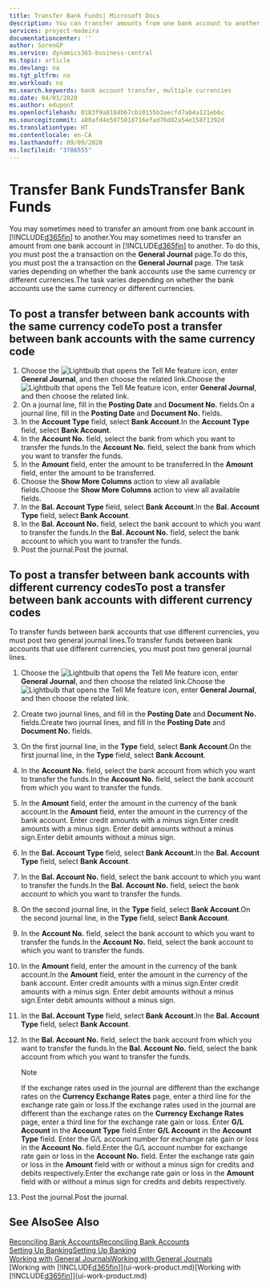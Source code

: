 ```yaml
---
title: Transfer Bank Funds| Microsoft Docs
description: You can transfer amounts from one bank account to another, including different currencies, by posting the transaction in the general journal.
services: project-madeira
documentationcenter: ''
author: SorenGP
ms.service: dynamics365-business-central
ms.topic: article
ms.devlang: na
ms.tgt_pltfrm: na
ms.workload: na
ms.search.keywords: bank account transfer, multiple currencies
ms.date: 04/01/2020
ms.author: edupont
ms.openlocfilehash: 0183f9a8184b67cb10155b3aecfd7ab4a121eb6c
ms.sourcegitcommit: a80afd4e5075018716efad76d82a54e158f1392d
ms.translationtype: HT
ms.contentlocale: en-CA
ms.lasthandoff: 09/09/2020
ms.locfileid: "3786555"
---
```

# <a name="transfer-bank-funds"></a><span data-ttu-id="decb1-103">Transfer Bank Funds</span><span class="sxs-lookup"><span data-stu-id="decb1-103">Transfer Bank Funds</span></span>
<span data-ttu-id="decb1-104">You may sometimes need to transfer an amount from one bank account in [!INCLUDE[d365fin](includes/d365fin_md.md)] to another.</span><span class="sxs-lookup"><span data-stu-id="decb1-104">You may sometimes need to transfer an amount from one bank account in [!INCLUDE[d365fin](includes/d365fin_md.md)] to another.</span></span> <span data-ttu-id="decb1-105">To do this, you must post the a transaction on the **General Journal** page.</span><span class="sxs-lookup"><span data-stu-id="decb1-105">To do this, you must post the a transaction on the **General Journal** page.</span></span> <span data-ttu-id="decb1-106">The task varies depending on whether the bank accounts use the same currency or different currencies.</span><span class="sxs-lookup"><span data-stu-id="decb1-106">The task varies depending on whether the bank accounts use the same currency or different currencies.</span></span>

## <a name="to-post-a-transfer-between-bank-accounts-with-the-same-currency-code"></a><span data-ttu-id="decb1-107">To post a transfer between bank accounts with the same currency code</span><span class="sxs-lookup"><span data-stu-id="decb1-107">To post a transfer between bank accounts with the same currency code</span></span>
1. <span data-ttu-id="decb1-108">Choose the ![Lightbulb that opens the Tell Me feature](media/ui-search/search_small.png "Tell me what you want to do") icon, enter **General Journal**, and then choose the related link.</span><span class="sxs-lookup"><span data-stu-id="decb1-108">Choose the ![Lightbulb that opens the Tell Me feature](media/ui-search/search_small.png "Tell me what you want to do") icon, enter **General Journal**, and then choose the related link.</span></span>
2. <span data-ttu-id="decb1-109">On a journal line, fill in the **Posting Date** and **Document No.** fields.</span><span class="sxs-lookup"><span data-stu-id="decb1-109">On a journal line, fill in the **Posting Date** and **Document No.** fields.</span></span>
3. <span data-ttu-id="decb1-110">In the **Account Type** field, select **Bank Account**.</span><span class="sxs-lookup"><span data-stu-id="decb1-110">In the **Account Type** field, select **Bank Account**.</span></span>
4. <span data-ttu-id="decb1-111">In the **Account No.** field, select the bank from which you want to transfer the funds.</span><span class="sxs-lookup"><span data-stu-id="decb1-111">In the **Account No.** field, select the bank from which you want to transfer the funds.</span></span>
5. <span data-ttu-id="decb1-112">In the **Amount** field, enter the amount to be transferred.</span><span class="sxs-lookup"><span data-stu-id="decb1-112">In the **Amount** field, enter the amount to be transferred.</span></span>
6. <span data-ttu-id="decb1-113">Choose the **Show More Columns** action to view all available fields.</span><span class="sxs-lookup"><span data-stu-id="decb1-113">Choose the **Show More Columns** action to view all available fields.</span></span>
7. <span data-ttu-id="decb1-114">In the **Bal. Account Type** field, select **Bank Account**.</span><span class="sxs-lookup"><span data-stu-id="decb1-114">In the **Bal. Account Type** field, select **Bank Account**.</span></span>
8. <span data-ttu-id="decb1-115">In the **Bal. Account No.** field, select the bank account to which you want to transfer the funds.</span><span class="sxs-lookup"><span data-stu-id="decb1-115">In the **Bal. Account No.** field, select the bank account to which you want to transfer the funds.</span></span>
9. <span data-ttu-id="decb1-116">Post the journal.</span><span class="sxs-lookup"><span data-stu-id="decb1-116">Post the journal.</span></span>

## <a name="to-post-a-transfer-between-bank-accounts-with-different-currency-codes"></a><span data-ttu-id="decb1-117">To post a transfer between bank accounts with different currency codes</span><span class="sxs-lookup"><span data-stu-id="decb1-117">To post a transfer between bank accounts with different currency codes</span></span>
<span data-ttu-id="decb1-118">To transfer funds between bank accounts that use different currencies, you must post two general journal lines.</span><span class="sxs-lookup"><span data-stu-id="decb1-118">To transfer funds between bank accounts that use different currencies, you must post two general journal lines.</span></span>

1. <span data-ttu-id="decb1-119">Choose the ![Lightbulb that opens the Tell Me feature](media/ui-search/search_small.png "Tell me what you want to do") icon, enter **General Journal**, and then choose the related link.</span><span class="sxs-lookup"><span data-stu-id="decb1-119">Choose the ![Lightbulb that opens the Tell Me feature](media/ui-search/search_small.png "Tell me what you want to do") icon, enter **General Journal**, and then choose the related link.</span></span>
2. <span data-ttu-id="decb1-120">Create two journal lines, and fill in the **Posting Date** and **Document No.** fields.</span><span class="sxs-lookup"><span data-stu-id="decb1-120">Create two journal lines, and fill in the **Posting Date** and **Document No.** fields.</span></span>
3. <span data-ttu-id="decb1-121">On the first journal line, in the **Type** field, select **Bank Account**.</span><span class="sxs-lookup"><span data-stu-id="decb1-121">On the first journal line, in the **Type** field, select **Bank Account**.</span></span>
4. <span data-ttu-id="decb1-122">In the **Account No.** field, select the bank account from which you want to transfer the funds.</span><span class="sxs-lookup"><span data-stu-id="decb1-122">In the **Account No.** field, select the bank account from which you want to transfer the funds.</span></span>
5. <span data-ttu-id="decb1-123">In the **Amount** field, enter the amount in the currency of the bank account.</span><span class="sxs-lookup"><span data-stu-id="decb1-123">In the **Amount** field, enter the amount in the currency of the bank account.</span></span> <span data-ttu-id="decb1-124">Enter credit amounts with a minus sign.</span><span class="sxs-lookup"><span data-stu-id="decb1-124">Enter credit amounts with a minus sign.</span></span> <span data-ttu-id="decb1-125">Enter debit amounts without a minus sign.</span><span class="sxs-lookup"><span data-stu-id="decb1-125">Enter debit amounts without a minus sign.</span></span>
6. <span data-ttu-id="decb1-126">In the **Bal. Account Type** field, select **Bank Account**.</span><span class="sxs-lookup"><span data-stu-id="decb1-126">In the **Bal. Account Type** field, select **Bank Account**.</span></span>
7. <span data-ttu-id="decb1-127">In the **Bal. Account No.** field, select the bank account to which you want to transfer the funds.</span><span class="sxs-lookup"><span data-stu-id="decb1-127">In the **Bal. Account No.** field, select the bank account to which you want to transfer the funds.</span></span>
8. <span data-ttu-id="decb1-128">On the second journal line, in the **Type** field, select **Bank Account**.</span><span class="sxs-lookup"><span data-stu-id="decb1-128">On the second journal line, in the **Type** field, select **Bank Account**.</span></span>
9. <span data-ttu-id="decb1-129">In the **Account No.** field, select the bank account to which you want to transfer the funds.</span><span class="sxs-lookup"><span data-stu-id="decb1-129">In the **Account No.** field, select the bank account to which you want to transfer the funds.</span></span>
10. <span data-ttu-id="decb1-130">In the **Amount** field, enter the amount in the currency of the bank account.</span><span class="sxs-lookup"><span data-stu-id="decb1-130">In the **Amount** field, enter the amount in the currency of the bank account.</span></span> <span data-ttu-id="decb1-131">Enter credit amounts with a minus sign.</span><span class="sxs-lookup"><span data-stu-id="decb1-131">Enter credit amounts with a minus sign.</span></span> <span data-ttu-id="decb1-132">Enter debit amounts without a minus sign.</span><span class="sxs-lookup"><span data-stu-id="decb1-132">Enter debit amounts without a minus sign.</span></span>
11. <span data-ttu-id="decb1-133">In the **Bal. Account Type** field, select **Bank Account**.</span><span class="sxs-lookup"><span data-stu-id="decb1-133">In the **Bal. Account Type** field, select **Bank Account**.</span></span>  
12. <span data-ttu-id="decb1-134">In the **Bal. Account No.** field, select the bank account from which you want to transfer the funds.</span><span class="sxs-lookup"><span data-stu-id="decb1-134">In the **Bal. Account No.** field, select the bank account from which you want to transfer the funds.</span></span>

    > [!NOTE]  
    > <span data-ttu-id="decb1-135">If the exchange rates used in the journal are different than the exchange rates on the **Currency Exchange Rates** page, enter a third line for the exchange rate gain or loss.</span><span class="sxs-lookup"><span data-stu-id="decb1-135">If the exchange rates used in the journal are different than the exchange rates on the **Currency Exchange Rates** page, enter a third line for the exchange rate gain or loss.</span></span> <span data-ttu-id="decb1-136">Enter **G/L Account** in the **Account Type** field.</span><span class="sxs-lookup"><span data-stu-id="decb1-136">Enter **G/L Account** in the **Account Type** field.</span></span> <span data-ttu-id="decb1-137">Enter the G/L account number for exchange rate gain or loss in the **Account No.** field.</span><span class="sxs-lookup"><span data-stu-id="decb1-137">Enter the G/L account number for exchange rate gain or loss in the **Account No.** field.</span></span> <span data-ttu-id="decb1-138">Enter the exchange rate gain or loss in the **Amount** field with or without a minus sign for credits and debits respectively.</span><span class="sxs-lookup"><span data-stu-id="decb1-138">Enter the exchange rate gain or loss in the **Amount** field with or without a minus sign for credits and debits respectively.</span></span>
13. <span data-ttu-id="decb1-139">Post the journal.</span><span class="sxs-lookup"><span data-stu-id="decb1-139">Post the journal.</span></span>

## <a name="see-also"></a><span data-ttu-id="decb1-140">See Also</span><span class="sxs-lookup"><span data-stu-id="decb1-140">See Also</span></span>
[<span data-ttu-id="decb1-141">Reconciling Bank Accounts</span><span class="sxs-lookup"><span data-stu-id="decb1-141">Reconciling Bank Accounts</span></span>](bank-manage-bank-accounts.md)  
[<span data-ttu-id="decb1-142">Setting Up Banking</span><span class="sxs-lookup"><span data-stu-id="decb1-142">Setting Up Banking</span></span>](bank-setup-banking.md)  
[<span data-ttu-id="decb1-143">Working with General Journals</span><span class="sxs-lookup"><span data-stu-id="decb1-143">Working with General Journals</span></span>](ui-work-general-journals.md)  
<span data-ttu-id="decb1-144">[Working with [!INCLUDE[d365fin](includes/d365fin_md.md)]](ui-work-product.md)</span><span class="sxs-lookup"><span data-stu-id="decb1-144">[Working with [!INCLUDE[d365fin](includes/d365fin_md.md)]](ui-work-product.md)</span></span>
